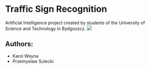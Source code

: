# Traffic Sign Recognition
Artificial Intelligence project created by students of the University of Science and Technology in Bydgoszcz.
![](result.gif)
## Authors:
* Karol Weyna
* Przemyslaw Sulecki
